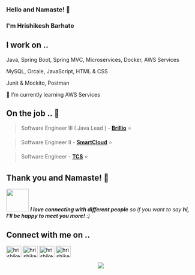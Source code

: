### Hello and Namaste! 🙏 

### I'm Hrishikesh Barhate

<!--
**hrishibarhate/hrishibarhate** is a ✨ _special_ ✨ repository because its `README.md` (this file) appears on your GitHub profile.

Here are some ideas to get you started:

- 🔭 I’m currently working on ...
- 🌱 I’m currently learning ...
- 👯 I’m looking to collaborate on ...
- 🤔 I’m looking for help with ...
- 💬 Ask me about ...
- 📫 How to reach me: ...
- 😄 Pronouns: ...
- ⚡ Fun fact: ...
--->

## I work on ..

Java, Spring Boot, Spring MVC, Microservices, Docker, AWS Services

MySQL, Orcale, JavaScript, HTML & CSS

Junit & Mockito, Postman

🌱 I’m currently learning AWS Services


## On the job .. 💯

> Software Engineer III ( Java Lead ) - [**Brillio**](https://www.brillio.com/)  ⭐

> Software Engineer II - [**SmartCloud**](https://www.scispl.com/)  ⭐

> Software Engineer - [**TCS**](https://www.tcs.com/)  ⭐


## Thank you and Namaste! 🙏

<img src="https://media.giphy.com/media/LnQjpWaON8nhr21vNW/giphy.gif" width="60"> <em><b>I love connecting with different people</b> so if you want to say <b>hi, I'll be happy to meet you more!</b> :)</em>

## Connect with me on ..
<!-- section - social media icons -->
   <a href="https://www.linkedin.com/in/hrishikesh-barhate-b3540077" target="blank"><img align="center" src="https://cdn.jsdelivr.net/npm/simple-icons@3.0.1/icons/linkedin.svg" alt="hrishikeshbarhate" height="30" width="40" /></a>   <a href="https://stackoverflow.com/users/4401266/hrishikesh-barhate" target="blank"><img align="center" src="https://cdn.jsdelivr.net/npm/simple-icons@3.0.1/icons/stackoverflow.svg" alt="hrishikeshbarhate" height="30" width="40" /></a>
   <a href="https://github.com/hrishibarhate" target="blank"><img align="center" src="https://cdn.jsdelivr.net/npm/simple-icons@3.0.1/icons/github.svg" alt="hrishikeshbarhate" height="30" width="40" /></a>   <a href="hrishikeshbarhate@gmail.com" target="blank"><img align="center" src="https://cdn.jsdelivr.net/npm/simple-icons@3.0.1/icons/gmail.svg" alt="hrishikeshbarhate" height="30" width="40" /></a>

<!-- section - social media icons -->

<p align='center'>
<img align='center' src="https://visitor-badge.glitch.me/badge?page_id=hrishibarhate.visitor-badge">
 <p/>
